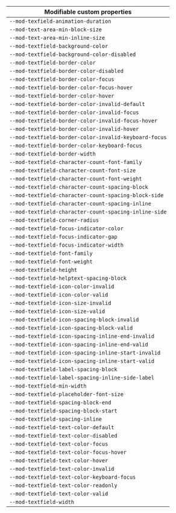 | Modifiable custom properties                          |
| ----------------------------------------------------- |
| `--mod-texfield-animation-duration`                   |
| `--mod-text-area-min-block-size`                      |
| `--mod-text-area-min-inline-size`                     |
| `--mod-textfield-background-color`                    |
| `--mod-textfield-background-color-disabled`           |
| `--mod-textfield-border-color`                        |
| `--mod-textfield-border-color-disabled`               |
| `--mod-textfield-border-color-focus`                  |
| `--mod-textfield-border-color-focus-hover`            |
| `--mod-textfield-border-color-hover`                  |
| `--mod-textfield-border-color-invalid-default`        |
| `--mod-textfield-border-color-invalid-focus`          |
| `--mod-textfield-border-color-invalid-focus-hover`    |
| `--mod-textfield-border-color-invalid-hover`          |
| `--mod-textfield-border-color-invalid-keyboard-focus` |
| `--mod-textfield-border-color-keyboard-focus`         |
| `--mod-textfield-border-width`                        |
| `--mod-textfield-character-count-font-family`         |
| `--mod-textfield-character-count-font-size`           |
| `--mod-textfield-character-count-font-weight`         |
| `--mod-textfield-character-count-spacing-block`       |
| `--mod-textfield-character-count-spacing-block-side`  |
| `--mod-textfield-character-count-spacing-inline`      |
| `--mod-textfield-character-count-spacing-inline-side` |
| `--mod-textfield-corner-radius`                       |
| `--mod-textfield-focus-indicator-color`               |
| `--mod-textfield-focus-indicator-gap`                 |
| `--mod-textfield-focus-indicator-width`               |
| `--mod-textfield-font-family`                         |
| `--mod-textfield-font-weight`                         |
| `--mod-textfield-height`                              |
| `--mod-textfield-helptext-spacing-block`              |
| `--mod-textfield-icon-color-invalid`                  |
| `--mod-textfield-icon-color-valid`                    |
| `--mod-textfield-icon-size-invalid`                   |
| `--mod-textfield-icon-size-valid`                     |
| `--mod-textfield-icon-spacing-block-invalid`          |
| `--mod-textfield-icon-spacing-block-valid`            |
| `--mod-textfield-icon-spacing-inline-end-invalid`     |
| `--mod-textfield-icon-spacing-inline-end-valid`       |
| `--mod-textfield-icon-spacing-inline-start-invalid`   |
| `--mod-textfield-icon-spacing-inline-start-valid`     |
| `--mod-textfield-label-spacing-block`                 |
| `--mod-textfield-label-spacing-inline-side-label`     |
| `--mod-textfield-min-width`                           |
| `--mod-textfield-placeholder-font-size`               |
| `--mod-textfield-spacing-block-end`                   |
| `--mod-textfield-spacing-block-start`                 |
| `--mod-textfield-spacing-inline`                      |
| `--mod-textfield-text-color-default`                  |
| `--mod-textfield-text-color-disabled`                 |
| `--mod-textfield-text-color-focus`                    |
| `--mod-textfield-text-color-focus-hover`              |
| `--mod-textfield-text-color-hover`                    |
| `--mod-textfield-text-color-invalid`                  |
| `--mod-textfield-text-color-keyboard-focus`           |
| `--mod-textfield-text-color-readonly`                 |
| `--mod-textfield-text-color-valid`                    |
| `--mod-textfield-width`                               |

